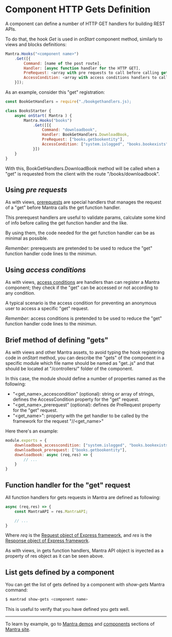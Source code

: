 # Component HTTP Gets Definition

A component can define a number of HTTP GET handlers for building REST APIs.

To do that, the hook *Get* is used in *onStart* component method, similarly to views and blocks definitions:

```js
Mantra.Hooks("<component name>")
    .Get([{
        Command: [name of the post route],
        Handler: [async function handler for the HTTP GET],
        PreRequest: <array with pre requests to call before calling get handler>
        AccessCondition: <array with access conditions handlers to call before calling the get handler>
    }]);
```

As an example, consider this "get" registration:

```js
const BookGetHandlers = require("./bookgethandlers.js);

class BooksStarter {
    async onStart( Mantra ) {
        Mantra.Hooks("books")
            .Get([[{
                Command: "downloadbook",
                Handler: BookGetHandlers.DownloadBook,
                PreRequest: ["books.getbookentity"],
                AccessCondition: ["system.islogged", "books.bookexists"]
            }])
    }
}
```

With this, BookGetHandlers.DownloadBook method will be called when a "get" is requested from the client with the route "/books/downloadbook".

## Using *pre requests*

As with views, [prerequests](/docs/15-component-prerequests.md) are special handlers that manages the request of a "get" before Mantra calls the get function handler.

This prerequest handlers are useful to validate params, calculate some kind of info before calling the get function handler and the like.

By using them, the code needed for the get function handler can be as minimal as possible.

*Remember:* prerequests are pretended to be used to reduce the "get" function handler code lines to the minimun.

## Using *access conditions*

As with views, [access conditions](/docs/14-component-access-conditions.md) are handlers than can register a Mantra component; they check if the "get" can be accessed or not according to any condition.

A typical scenario is the access condition for preventing an anonymous user to access a specific "get" request.

*Remember:* access conditions is pretended to be used to reduce the "get" function handler code lines to the minimun.

## Brief method of defining "gets"

As with views and other Mantra assets, to avoid typing the hook registering code in *onStart* method, you can describe the "gets" of the component in a specific module which file name should be named as "get.<component name>.js" and that should be located at "/controllers/" folder of the component.

In this case, the module should define a number of properties named as the following:

* "<get_name>_accescondition" (optional): string or array of strings, defines the AccessCondition property for the "get" request.
* "<get_name>_prerequest" (optional): defines de PreRequest property for the "get" request.
* "<get_name>": property with the get handler to be called by the framework for the request "/<component name>/<get_name>"
  
Here there's an example:

```js
module.exports = {
    downloadbook_accesscondition: ["system.islogged", "books.bookexists"],
    downloadbook_prerequest: ["books.getbookentity"],
    downloadbook: async (req,res) => {
        // ...
    } 
}
```

## Function handler for the "get" request

All function handlers for gets requests in Mantra are defined as following:

```js
async (req,res) => {
    const MantraAPI = res.MantraAPI;

    // ...
} 
```

Where *req* is the [Request object of Express framework](https://expressjs.com/en/4x/api.html#req), and *res* is the [Response object of Express framework](http://expressjs.com/en/4x/api.html#res).

As with views, in gets function handlers, Mantra API object is inyected as a property of res object as it can be seen above.

## List gets defined by a component

You can get the list of gets defined by a component with *show-gets* Mantra command:

```bash
$ mantrad show-gets <component name>
```

This is useful to verify that you have defined you *gets* well.

***
To learn by example, go to [Mantra demos](https://www.mantrajs.com/mantrademos/showall) and [components](https://www.mantrajs.com/marketplacecomponent/components) sections of [Mantra site](https://www.mantrajs.com).